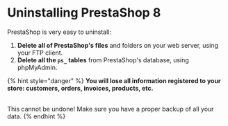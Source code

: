 # Uninstalling PrestaShop 8

PrestaShop is very easy to uninstall:

1. **Delete all of PrestaShop's files** and folders on your web server, using your FTP client.
2. **Delete all the `ps_` tables** from PrestaShop's database, using phpMyAdmin.

{% hint style="danger" %}
**You will lose all information registered to your store: customers, orders, invoices, products, etc.**

\
This cannot be undone! Make sure you have a proper backup of all your data.
{% endhint %}
